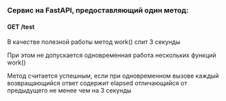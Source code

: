 ### Сервис на FastAPI, предоставляющий один метод:

#### GET /test

В качестве полезной работы метод work() спит 3 секунды

При этом не допускается одновременная работа нескольких функций work()

Метод считается успешным, если при одновременном вызове каждый возвращающийся
ответ содержит elapsed отличающийся от предыдущего не менее чем на 3 секунды
